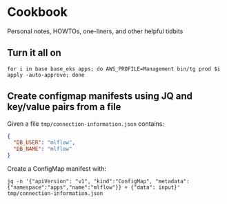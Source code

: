 # Cookbook

Personal notes, HOWTOs, one-liners, and other helpful tidbits

## Turn it all on

```shell
for i in base base_eks apps; do AWS_PROFILE=Management bin/tg prod $i apply -auto-approve; done
```

## Create configmap manifests using JQ and key/value pairs from a file

Given a file `tmp/connection-information.json` contains:
```json
{
  "DB_USER": "mlflow",
  "DB_NAME": "mlflow"
}
```

Create a ConfigMap manifest with:

```shell
jq -n '{"apiVersion": "v1", "kind":"ConfigMap", "metadata":{"namespace":"apps","name":"mlflow"}} + {"data": input}' tmp/connection-information.json
```
